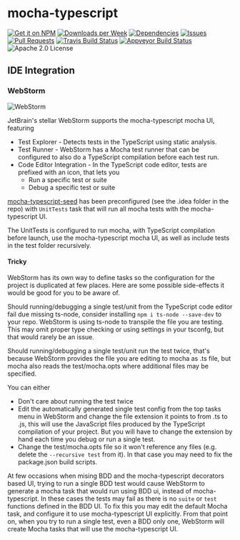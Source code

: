 # mocha-typescript

[![Get it on NPM](https://img.shields.io/npm/v/mocha-typescript.svg)](https://www.npmjs.com/package/mocha-typescript)
[![Downloads per Week](https://img.shields.io/npm/dw/mocha-typescript.svg)](https://www.npmjs.com/package/mocha-typescript)
[![Dependencies](https://img.shields.io/librariesio/github/pana-cc/mocha-typescript.svg)](https://libraries.io/npm/mocha-typescript)
[![Issues](https://img.shields.io/github/issues/pana-cc/mocha-typescript.svg)](https://github.com/pana-cc/mocha-typescript/issues)
[![Pull Requests](https://img.shields.io/github/issues-pr/pana-cc/mocha-typescript.svg)](https://github.com/pana-cc/mocha-typescript/pulls)
[![Travis Build Status](https://img.shields.io/travis/pana-cc/mocha-typescript/master.svg)](https://travis-ci.org/pana-cc/mocha-typescript)
[![Appveyor Build Status](https://img.shields.io/appveyor/ci/silkentrance/mocha-typescript.svg)](https://ci.appveyor.com/project/silkentrance/mocha-typescript)
![Apache 2.0 License](https://img.shields.io/npm/l/mocha-typescript.svg)

## IDE Integration

### WebStorm

![WebStorm](./assets/WebStorm.png)

JetBrain's stellar WebStorm supports the mocha-typescript mocha UI, featuring

 - Test Explorer - Detects tests in the TypeScript using static analysis.
 - Test Runner - WebStorm has a Mocha test runner that can be configured to also do a TypeScript compilation before each
   test run.
 - Code Editor Integration - In the TypeScript code editor, tests are prefixed with an icon, that lets you
    - Run a specific test or suite
    - Debug a specific test or suite

[mocha-typescript-seed](https://github.com/pana-cc/mocha-typescript-seed) has been preconfigured (see the .idea folder 
in the repo) with `UnitTests` task that will run all mocha tests with the mocha-typescript UI.

The UnitTests is configured to run mocha, with TypeScript compilation before launch, use the mocha-typescript mocha UI,
as well as include tests in the test folder recursively.

#### Tricky
WebStorm has its own way to define tasks so the configuration for the project is duplicated at few places.
Here are some possible side-effects it would be good for you to be aware of.

Should running/debugging a single test/unit from the TypeScript code editor fail due missing ts-node, consider 
installing `npm i ts-node --save-dev` to your repo. WebStorm is using ts-node to transpile the file you are testing. 
This may omit proper type checking or using settings in your tsconfg, but that would rarely be an issue.

Should running/debugging a single test/unit run the test twice, that's because WebStorm provides the file you are 
editing to mocha as .ts file, but mocha also reads the test/mocha.opts where additional files may be specified.

You can either

 - Don't care about running the test twice
 - Edit the automatically generated single test config from the top tasks menu in WebStorm and change the file extension
   it points to from .ts to .js, this will use the JavaScript files produced by the TypeScript compilation of your
   project. But you will have to change the extension by hand each time you debug or run a single test.
 - Change the test/mocha.opts file so it won't reference any files (e.g. delete the `--recursive test` from it). In 
   that case you may need to fix the package.json build scripts.

At few occasions when mising BDD and the mocha-typescript decorators based UI, trying to run a single BDD test would
cause WebStorm to generate a mocha task that would run using BDD ui, instead of mocha-typescript. In these cases the 
tests may fail as there is no `suite` or `test` functions defined in the BDD UI. To fix this you may edit the default 
Mocha task, and configure it to use mocha-typescript UI explicitly. From that point on, when you try to run a single 
test, even a BDD only one, WebStorm will create Mocha tasks that will use the mocha-typescript UI.
